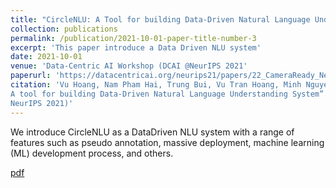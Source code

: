 ```yaml
---
title: "CircleNLU: A Tool for building Data-Driven Natural Language Understanding System"
collection: publications
permalink: /publication/2021-10-01-paper-title-number-3
excerpt: 'This paper introduce a Data Driven NLU system'
date: 2021-10-01
venue: 'Data-Centric AI Workshop (DCAI @NeurIPS 2021'
paperurl: 'https://datacentricai.org/neurips21/papers/22_CameraReady_NeuRIPS_Data_Centric_AI.pdf'
citation: 'Vu Hoang, Nam Pham Hai, Trung Bui, Vu Tran Hoang, Minh Nguyen Phuc, Steven Q. H. Truong “CircleNLU:
A tool for building Data-Driven Natural Language Understanding System”. Data-Centric AI Workshop (DCAI @
NeurIPS 2021)'
---
```

We introduce CircleNLU as a DataDriven NLU system with a range of features such as pseudo annotation, massive deployment, machine learning (ML) development process, and others.

[pdf](https://datacentricai.org/neurips21/papers/22_CameraReady_NeuRIPS_Data_Centric_AI.pdf)
